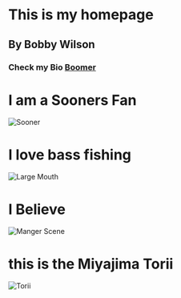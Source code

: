 # This is my homepage
## By Bobby Wilson
### Check my Bio [Boomer](bio)
# I am a Sooners Fan

![Sooner](https://encrypted-tbn0.gstatic.com/images?q=tbn:ANd9GcSK_SIrLC5sLGbvQSl1aq1gLlU9Ai5WfiHcLq2BIaBtgxVle5pANg)

# I love bass fishing
 
 ![Large Mouth](https://www.outdoorlife.com/sites/outdoorlife.com/files/styles/655_1x_/public/import/2014/import/BlogPost/embed/hotbassfishing.JPG?itok=4N3GU3I2)
 
# I Believe

![Manger Scene](https://www.lifesitenews.com/images/made/images/local/nativity-baby-jesus-christmas-2008-christmas-2806967-1000-5581_810_500_75_s_c1.jpg)

# this is the Miyajima Torii

![Torii](https://upload.wikimedia.org/wikipedia/commons/thumb/0/0e/Itsukushima_Gate.jpg/1200px-Itsukushima_Gate.jpg)
